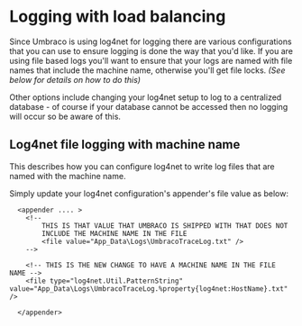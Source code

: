 # Logging with load balancing

Since Umbraco is using log4net for logging there are various configurations that you can use to ensure logging is done the way that you'd like. 
If you are using file based logs you'll want to ensure that your logs are named with file names that include the machine name, otherwise you'll get file locks. *(See below for details on how to do this)*

Other options include changing your log4net setup to log to a centralized database - of course if your database cannot be accessed then no logging will occur so be aware of this.

## Log4net file logging with machine name

This describes how you can configure log4net to write log files that are named with the machine name.

Simply update your log4net configuration's appender's file value as below:

	  <appender .... >
	    <!--
			THIS IS THAT VALUE THAT UMBRACO IS SHIPPED WITH THAT DOES NOT
			INCLUDE THE MACHINE NAME IN THE FILE
			<file value="App_Data\Logs\UmbracoTraceLog.txt" />
		-->

		<!-- THIS IS THE NEW CHANGE TO HAVE A MACHINE NAME IN THE FILE NAME -->
	    <file type="log4net.Util.PatternString" value="App_Data\Logs\UmbracoTraceLog.%property{log4net:HostName}.txt" />
			    
	  </appender>